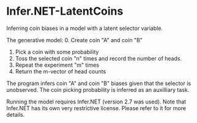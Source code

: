 # Infer.NET-LatentCoins
Inferring coin biases in a model with a latent selector variable.

The generative model:
0. Create coin "A" and coin "B"
1. Pick a coin with some probability
2. Toss the selected coin "n" times and record the number of heads.
3. Repeat the experiment "m" times
4. Return the m-vector of head counts

The program infers coin "A" and coin "B" biases given that the selector is unobserved. The coin picking probability is inferred as an auxilliary task.

Running the model requires Infer.NET (version 2.7 was used). Note that Infer.NET has its own very restrictive license. Please refer to it for more details.
